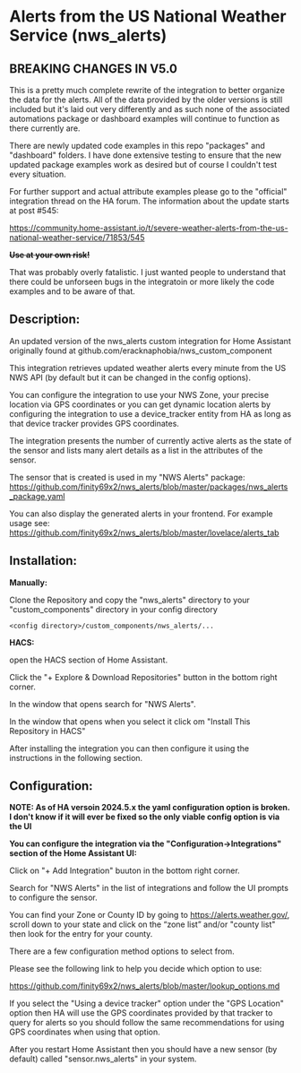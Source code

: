 # Alerts from the US National Weather Service  (nws_alerts)

## BREAKING CHANGES IN V5.0

This is a pretty much complete rewrite of the integration to better organize the data for the alerts. All of the data provided by the older versions is still included but it's laid out very differently and as such none of the associated automations package or dashboard examples will continue to function as there currently are.

There are newly updated code examples in this repo "packages" and "dashboard" folders. I have done extensive testing to ensure that the new updated package examples work as desired but of course I couldn't test every situation.

For further support and actual attribute examples please go to the "official" integration thread on the HA forum. The information about the update starts at post #545:

https://community.home-assistant.io/t/severe-weather-alerts-from-the-us-national-weather-service/71853/545

<s><b>Use at your own risk!</b></s>

That was probably overly fatalistic. I just wanted people to understand that there could be unforseen bugs in the integratoin or more likely the code examples and to be aware of that.

## Description:

An updated version of the nws_alerts custom integration for Home Assistant originally found at github.com/eracknaphobia/nws_custom_component

This integration retrieves updated weather alerts every minute from the US NWS API (by default but it can be changed in the config options).

You can configure the integration to use your NWS Zone, your precise location via GPS coordinates or you can get dynamic location alerts by configuring the integration to use a device_tracker entity from HA as long as that device tracker provides GPS coordinates.

The integration presents the number of currently active alerts as the state of the sensor and lists many alert details as a list in the attributes of the sensor.

The sensor that is created is used in my "NWS Alerts" package: https://github.com/finity69x2/nws_alerts/blob/master/packages/nws_alerts_package.yaml

You can also display the generated alerts in your frontend. For example usage see: https://github.com/finity69x2/nws_alerts/blob/master/lovelace/alerts_tab

## Installation:

<b>Manually:</b>

Clone the Repository and copy the "nws_alerts" directory to your "custom_components" directory in your config directory

```<config directory>/custom_components/nws_alerts/...```
  
<b>HACS:</b>

open the HACS section of Home Assistant.

Click the "+ Explore & Download Repositories" button in the bottom right corner.

In the window that opens search for "NWS Alerts".

In the window that opens when you select it click om "Install This Repository in HACS"

After installing the integration you can then configure it using the instructions in the following section.
  
## Configuration:

<b>NOTE: As of HA versoin 2024.5.x the yaml configuration option is broken. I don't know if it will ever be fixed so the only viable config option is via the UI</b>

<b>You can configure the integration via the "Configuration->Integrations" section of the Home Assistant UI:</b>

Click on "+ Add Integration" buuton in the bottom right corner.

Search for "NWS Alerts" in the list of integrations and follow the UI prompts to configure the sensor.

You can find your Zone or County ID by going to https://alerts.weather.gov/, scroll down to your state and click on the “zone list” and/or "county list" then look for the entry for your county.

There are a few configuration method options to select from. 

Please see the following link to help you decide which option to use:

https://github.com/finity69x2/nws_alerts/blob/master/lookup_options.md

If you select the "Using a device tracker" option under the "GPS Location" option then HA will use the GPS coordinates provided by that tracker to query for alerts so you should follow the same recommendations for using GPS coordinates when using that option.

After you restart Home Assistant then you should have a new sensor (by default) called "sensor.nws_alerts" in your system.
